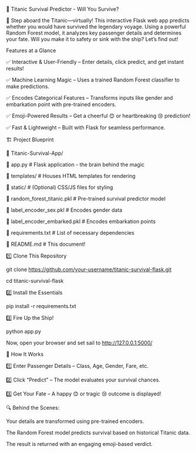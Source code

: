 🚢 Titanic Survival Predictor - Will You Survive?

🎩 Step aboard the Titanic—virtually! This interactive Flask web app predicts whether you would have survived the legendary voyage. Using a powerful Random Forest model, it analyzes key passenger details and determines your fate. Will you make it to safety or sink with the ship? Let’s find out!

Features at a Glance

✅ Interactive & User-Friendly – Enter details, click predict, and get instant results!

✅ Machine Learning Magic – Uses a trained Random Forest classifier to make predictions.

✅ Encodes Categorical Features – Transforms inputs like gender and embarkation point with pre-trained encoders.

✅ Emoji-Powered Results – Get a cheerful 😊 or heartbreaking 😢 prediction!

✅ Fast & Lightweight – Built with Flask for seamless performance.


🏗 Project Blueprint

📂 Titanic-Survival-App/




📜 app.py                 # Flask application - the brain behind the magic  

📂 templates/             # Houses HTML templates for rendering  

📂 static/                # (Optional) CSS/JS files for styling  

📜 random_forest_titanic.pkl   # Pre-trained survival predictor model  

📜 label_encoder_sex.pkl       # Encodes gender data  

📜 label_encoder_embarked.pkl  # Encodes embarkation points  

📜 requirements.txt        # List of necessary dependencies  

📜 README.md              # This document!  


1️⃣ Clone This Repository

git clone https://github.com/your-username/titanic-survival-flask.git

cd titanic-survival-flask

2️⃣ Install the Essentials

pip install -r requirements.txt

3️⃣ Fire Up the Ship!

python app.py

 Now, open your browser and set sail to http://127.0.0.1:5000/

🔮 How It Works

1️⃣ Enter Passenger Details – Class, Age, Gender, Fare, etc.

2️⃣ Click “Predict” – The model evaluates your survival chances.

3️⃣ Get Your Fate – A happy 😊 or tragic 😢 outcome is displayed!

🔍 Behind the Scenes:

Your details are transformed using pre-trained encoders.

The Random Forest model predicts survival based on historical Titanic data.

The result is returned with an engaging emoji-based verdict.
